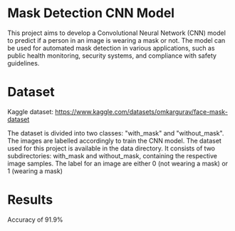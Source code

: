 # Mask Detection CNN Model
This project aims to develop a Convolutional Neural Network (CNN) model to predict if a person in an image is wearing a mask or not. The model can be used for automated mask detection in various applications, such as public health monitoring, security systems, and compliance with safety guidelines.

# Dataset
Kaggle dataset: https://www.kaggle.com/datasets/omkargurav/face-mask-dataset

The dataset is divided into two classes: "with_mask" and "without_mask". The images are labelled accordingly to train the CNN model.
The dataset used for this project is available in the data directory. It consists of two subdirectories: with_mask and without_mask, containing the respective image samples.
The label for an image are either 0 (not wearing a mask) or 1 (wearing a mask)

# Results
Accuracy of 91.9%





